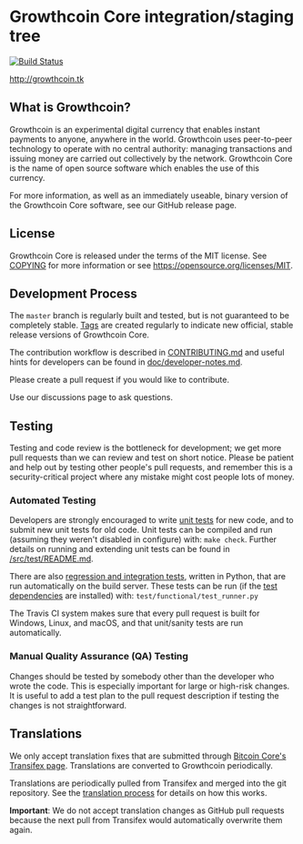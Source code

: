 Growthcoin Core integration/staging tree
=====================================

[![Build Status](https://travis-ci.org/thomastail/growthcoin.svg?branch=master)](https://travis-ci.org/thomastail/growthcoin)

http://growthcoin.tk

What is Growthcoin?
----------------

Growthcoin is an experimental digital currency that enables instant payments to
anyone, anywhere in the world. Growthcoin uses peer-to-peer technology to operate
with no central authority: managing transactions and issuing money are carried
out collectively by the network. Growthcoin Core is the name of open source
software which enables the use of this currency.

For more information, as well as an immediately useable, binary version of
the Growthcoin Core software, see our GitHub release page.

License
-------

Growthcoin Core is released under the terms of the MIT license. See [COPYING](COPYING) for more
information or see https://opensource.org/licenses/MIT.

Development Process
-------------------

The `master` branch is regularly built and tested, but is not guaranteed to be
completely stable. [Tags](https://github.com/thomastail/growthcoin/tags) are created
regularly to indicate new official, stable release versions of Growthcoin Core.

The contribution workflow is described in [CONTRIBUTING.md](CONTRIBUTING.md)
and useful hints for developers can be found in [doc/developer-notes.md](doc/developer-notes.md).

Please create a pull request if you would like to contribute.

Use our discussions page to ask questions.

Testing
-------

Testing and code review is the bottleneck for development; we get more pull
requests than we can review and test on short notice. Please be patient and help out by testing
other people's pull requests, and remember this is a security-critical project where any mistake might cost people
lots of money.

### Automated Testing

Developers are strongly encouraged to write [unit tests](src/test/README.md) for new code, and to
submit new unit tests for old code. Unit tests can be compiled and run
(assuming they weren't disabled in configure) with: `make check`. Further details on running
and extending unit tests can be found in [/src/test/README.md](/src/test/README.md).

There are also [regression and integration tests](/test), written
in Python, that are run automatically on the build server.
These tests can be run (if the [test dependencies](/test) are installed) with: `test/functional/test_runner.py`

The Travis CI system makes sure that every pull request is built for Windows, Linux, and macOS, and that unit/sanity tests are run automatically.

### Manual Quality Assurance (QA) Testing

Changes should be tested by somebody other than the developer who wrote the
code. This is especially important for large or high-risk changes. It is useful
to add a test plan to the pull request description if testing the changes is
not straightforward.

Translations
------------

We only accept translation fixes that are submitted through [Bitcoin Core's Transifex page](https://www.transifex.com/projects/p/bitcoin/).
Translations are converted to Growthcoin periodically.

Translations are periodically pulled from Transifex and merged into the git repository. See the
[translation process](doc/translation_process.md) for details on how this works.

**Important**: We do not accept translation changes as GitHub pull requests because the next
pull from Transifex would automatically overwrite them again.
